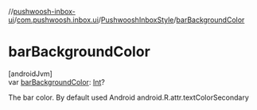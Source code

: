 //[pushwoosh-inbox-ui](../../../index.md)/[com.pushwoosh.inbox.ui](../index.md)/[PushwooshInboxStyle](index.md)/[barBackgroundColor](bar-background-color.md)

# barBackgroundColor

[androidJvm]\
var [barBackgroundColor](bar-background-color.md): [Int](https://kotlinlang.org/api/latest/jvm/stdlib/kotlin-stdlib/kotlin/-int/index.html)?

The bar color. By default used Android android.R.attr.textColorSecondary
